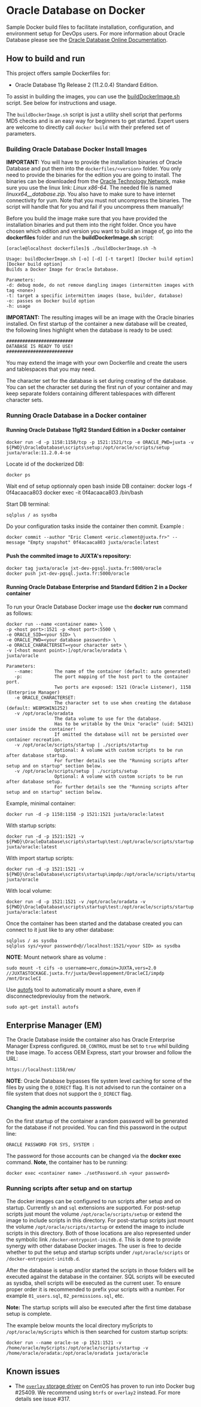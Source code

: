 # Oracle Database on Docker
Sample Docker build files to facilitate installation, configuration, and environment setup for DevOps users. For more information about Oracle Database please see the [Oracle Database Online Documentation](https://docs.oracle.com/en/database/oracle/oracle-database/index.html).

## How to build and run
This project offers sample Dockerfiles for:
 * Oracle Database 11g Release 2 (11.2.0.4) Standard Edition.

To assist in building the images, you can use the [buildDockerImage.sh](dockerfiles/buildDockerImage.sh) script. See below for instructions and usage.

The `buildDockerImage.sh` script is just a utility shell script that performs MD5 checks and is an easy way for beginners to get started. Expert users are welcome to directly call `docker build` with their prefered set of parameters.

### Building Oracle Database Docker Install Images
**IMPORTANT:** You will have to provide the installation binaries of Oracle Database and put them into the `dockerfiles/<version>` folder. You only need to provide the binaries for the edition you are going to install. The binaries can be downloaded from the [Oracle Technology Network](http://www.oracle.com/technetwork/database/enterprise-edition/downloads/index.html), make sure you use the linux link: *Linux x86-64*. The needed file is named *linuxx64_<version>_database.zip*. You also have to make sure to have internet connectivity for yum. Note that you must not uncompress the binaries. The script will handle that for you and fail if you uncompress them manually!

Before you build the image make sure that you have provided the installation binaries and put them into the right folder. Once you have chosen which edition and version you want to build an image of, go into the **dockerfiles** folder and run the **buildDockerImage.sh** script:

    [oracle@localhost dockerfiles]$ ./buildDockerImage.sh -h
    
    Usage: buildDockerImage.sh [-o] [-d] [-t target] [Docker build option][Docker build option]
    Builds a Docker Image for Oracle Database.
    
    Parameters:
    -d: debug mode, do not remove dangling images (intermitten images with tag <none>)
    -t: target a specific intermitten images (base, builder, database)
    -o: passes on Docker build option
    -h: usage

**IMPORTANT:** The resulting images will be an image with the Oracle binaries installed. On first startup of the container a new database will be created, the following lines highlight when the database is ready to be used:

    #########################
	DATABASE IS READY TO USE!
	#########################

You may extend the image with your own Dockerfile and create the users and tablespaces that you may need.

The character set for the database is set during creating of the database. You can set the character set during the first run of your container and may keep separate folders containing different tablespaces with different character sets.

### Running Oracle Database in a Docker container

#### Running Oracle Database 11gR2 Standard Edition in a Docker container

	docker run -d -p 1158:1158/tcp -p 1521:1521/tcp -e ORACLE_PWD=juxta -v ${PWD}\OracleDatabase\scripts\setup:/opt/oracle/scripts/setup juxta/oracle:11.2.0.4-se

Locate id of the dockerized DB:

	docker ps

Wait end of setup optionnaly open bash inside DB container:
	docker logs -f 0f4acaaca803
	docker exec -it 0f4acaaca803 /bin/bash

Start DB terminal:

	sqlplus / as sysdba

Do your configuration tasks inside the container then commit. Example :

	docker commit --author "Eric Clement <eric.clement@juxta.fr>" --message "Empty snapshot" 0f4acaaca803 juxta/oracle:latest

#### Push the commited image to JUXTA's repository:

	docker tag juxta/oracle jxt-dev-pgsql.juxta.fr:5000/oracle
	docker push jxt-dev-pgsql.juxta.fr:5000/oracle

#### Running Oracle Database Enterprise and Standard Edition 2 in a Docker container
To run your Oracle Database Docker image use the **docker run** command as follows:

	docker run --name <container name> \
	-p <host port>:1521 -p <host port>:5500 \
	-e ORACLE_SID=<your SID> \
	-e ORACLE_PWD=<your database passwords> \
	-e ORACLE_CHARACTERSET=<your character set> \
	-v [<host mount point>:]/opt/oracle/oradata \
	juxta/oracle
	
	Parameters:
	   --name:        The name of the container (default: auto generated)
	   -p:            The port mapping of the host port to the container port. 
	                  Two ports are exposed: 1521 (Oracle Listener), 1158 (Enterprise Manager)
	   -e ORACLE_CHARACTERSET:
	                  The character set to use when creating the database (default: WE8MSWIN1252)
	   -v /opt/oracle/oradata
	                  The data volume to use for the database.
	                  Has to be writable by the Unix "oracle" (uid: 54321) user inside the container!
	                  If omitted the database will not be persisted over container recreation.
	   -v /opt/oracle/scripts/startup | ./scripts/startup
	                  Optional: A volume with custom scripts to be run after database startup.
	                  For further details see the "Running scripts after setup and on startup" section below.
	   -v /opt/oracle/scripts/setup | ./scripts/setup
	                  Optional: A volume with custom scripts to be run after database setup.
	                  For further details see the "Running scripts after setup and on startup" section below.

Example, minimal container:

	docker run -d -p 1158:1158 -p 1521:1521 juxta/oracle:latest

With startup scripts:

	docker run -d -p 1521:1521 -v ${PWD}\OracleDatabase\scripts\startup\test:/opt/oracle/scripts/startup juxta/oracle:latest

With import startup scripts:

	docker run -d -p 1521:1521 -v ${PWD}\OracleDatabase\scripts\startup\impdp:/opt/oracle/scripts/startup juxta/oracle

With local volume:

	docker run -d -p 1521:1521 -v /opt/oracle/oradata -v ${PWD}\OracleDatabase\scripts\startup\test:/opt/oracle/scripts/startup juxta/oracle:latest

Once the container has been started and the database created you can connect to it just like to any other database:

	sqlplus / as sysdba
	sqlplus sys/<your password>@//localhost:1521/<your SID> as sysdba

**NOTE**: Mount network share as volume :

	sudo mount -t cifs -o username=erc,domain=JUXTA,vers=2.0 //JUXTASTOCKAGE.juxta.fr/juxta/Developpement/OracleCI/impdp /mnt/OracleCI

Use [autofs](https://help.ubuntu.com/community/Autofs) tool to automatically mount a share, even if disconnectedprevioulsy  from the network.

	sudo apt-get install autofs


## Enterprise Manager (EM)

The Oracle Database inside the container also has Oracle Enterprise Manager Express configured. ```DB_CONTROL``` must be set to ```true``` whil building the base image. To access OEM Express, start your browser and follow the URL:

	https://localhost:1158/em/

**NOTE**: Oracle Database bypasses file system level caching for some of the files by using the `O_DIRECT` flag. It is not advised to run the container on a file system that does not support the `O_DIRECT` flag.

#### Changing the admin accounts passwords

On the first startup of the container a random password will be generated for the database if not provided. You can find this password in the output line:  
	
	ORACLE PASSWORD FOR SYS, SYSTEM :

The password for those accounts can be changed via the **docker exec** command. **Note**, the container has to be running:

	docker exec <container name> ./setPassword.sh <your password>

### Running scripts after setup and on startup
The docker images can be configured to run scripts after setup and on startup. Currently `sh` and `sql` extensions are supported.
For post-setup scripts just mount the volume `/opt/oracle/scripts/setup` or extend the image to include scripts in this directory.
For post-startup scripts just mount the volume `/opt/oracle/scripts/startup` or extend the image to include scripts in this directory.
Both of those locations are also represented under the symbolic link `/docker-entrypoint-initdb.d`. This is done to provide
synergy with other database Docker images. The user is free to decide whether to put the setup and startup scripts
under `/opt/oracle/scripts` or `/docker-entrypoint-initdb.d`.

After the database is setup and/or started the scripts in those folders will be executed against the database in the container.
SQL scripts will be executed as sysdba, shell scripts will be executed as the current user. To ensure proper order it is
recommended to prefix your scripts with a number. For example `01_users.sql`, `02_permissions.sql`, etc.

**Note:** The startup scripts will also be executed after the first time database setup is complete.  

The example below mounts the local directory myScripts to `/opt/oracle/myScripts` which is then searched for custom startup scripts:

    docker run --name oracle-se -p 1521:1521 -v /home/oracle/myScripts:/opt/oracle/scripts/startup -v /home/oracle/oradata:/opt/oracle/oradata juxta/oracle
    
## Known issues
* The [`overlay` storage driver](https://docs.docker.com/engine/userguide/storagedriver/selectadriver/) on CentOS has proven to run into Docker bug #25409. We recommend using `btrfs` or `overlay2` instead. For more details see issue #317.
